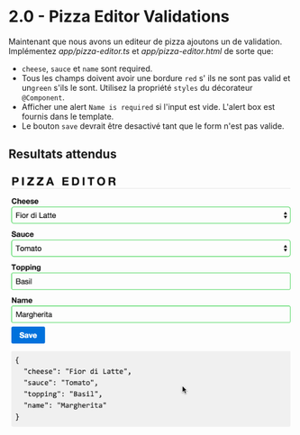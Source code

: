 # 2.0 - Pizza Editor Validations

Maintenant que nous avons un editeur de pizza ajoutons un de validation. Implémentez _*app/pizza-editor.ts*_ et _*app/pizza-editor.html*_ de sorte que:

- `cheese`, `sauce` et `name` sont required.
- Tous les champs doivent avoir une bordure `red` s' ils ne sont pas valid et un`green` s'ils le sont. Utilisez la propriété `styles` du décorateur `@Component`.
- Afficher une alert `Name is required` si l'input est vide. L'alert box est fournis dans le template.
- Le bouton `save` devrait être desactivé tant que le form n'est pas valide.


## Resultats attendus

![](pizza-editor-validations.gif)
